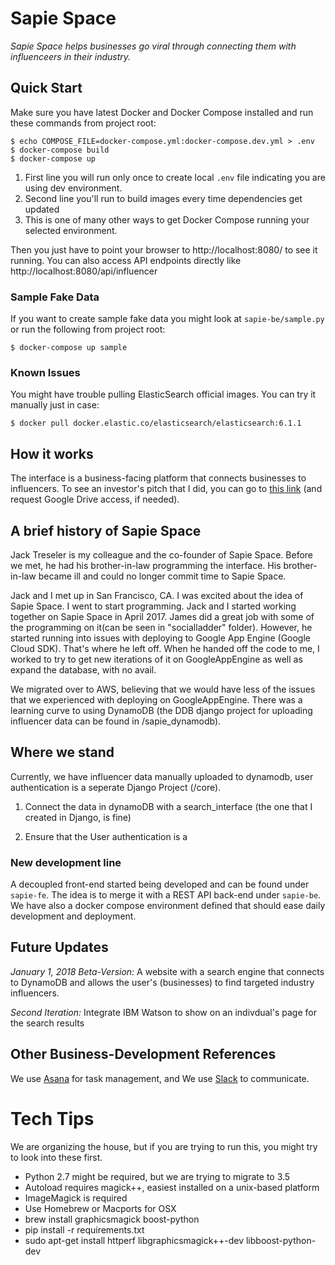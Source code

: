 # Sapie Space

*Sapie Space helps businesses go viral through connecting them with influenceers in their industry.*


## Quick Start

Make sure you have latest Docker and Docker Compose installed and run these commands from project root:

```console
$ echo COMPOSE_FILE=docker-compose.yml:docker-compose.dev.yml > .env
$ docker-compose build
$ docker-compose up
```

1. First line you will run only once to create local `.env` file indicating you are using dev environment.
2. Second line you'll run to build images every time dependencies get updated
3. This is one of many other ways to get Docker Compose running your selected environment.

Then you just have to point your browser to http://localhost:8080/ to
see it running. You can also access API endpoints directly like
http://localhost:8080/api/influencer


### Sample Fake Data

If you want to create sample fake data you might look at `sapie-be/sample.py` or run the following from project root:

```console
$ docker-compose up sample
```


### Known Issues

You might have trouble pulling ElasticSearch official images. You can try it manually just in case:

```console
$ docker pull docker.elastic.co/elasticsearch/elasticsearch:6.1.1
```


## How it works

The interface is a business-facing platform that connects businesses
to influencers. To see an investor's pitch that I did, you can go to
[this
link](https://docs.google.com/presentation/d/1cEplBy7avil1pP7XFVi694qOlSWiG58qNWfQ0KPgLx0/edit?usp=sharing)
(and request Google Drive access, if needed).


## A brief history of Sapie Space

Jack Treseler is my colleague and the co-founder of Sapie
Space. Before we met, he had his brother-in-law programming the
interface. His brother-in-law became ill and could no longer commit
time to Sapie Space.

Jack and I met up in San Francisco, CA. I was excited about the idea
of Sapie Space. I went to start programming. Jack and I started
working together on Sapie Space in April 2017. James did a great job
with some of the programming on it(can be seen in "socialladder"
folder). However, he started running into issues with deploying to
Google App Engine (Google Cloud SDK). That's where he left off. When
he handed off the code to me, I worked to try to get new iterations of
it on GoogleAppEngine as well as expand the database, with no avail.

We migrated over to AWS, believing that we would have less of the
issues that we experienced with deploying on GoogleAppEngine. There
was a learning curve to using DynamoDB (the DDB django project for
uploading influencer data can be found in /sapie_dynamodb).


## Where we stand

Currently, we have influencer data manually uploaded to dynamodb, user
authentication is a seperate Django Project (/core).

1. Connect the data in dynamoDB with a search_interface (the one that
   I created in Django, is fine)

2. Ensure that the User authentication is a


### New development line

A decoupled front-end started being developed and can be found under
`sapie-fe`. The idea is to merge it with a REST API back-end under
`sapie-be`. We have also a docker compose environment defined that
should ease daily development and deployment.


## Future Updates

*January 1, 2018 Beta-Version:* A website with a search engine that
 connects to DynamoDB and allows the user's (businesses) to find
 targeted industry influencers.

*Second Iteration:* Integrate IBM Watson to show on an indivdual's
 page for the search results


## Other Business-Development References

We use
[Asana](https://app.asana.com/0/476028607034259/476028607034259) for
task management, and We use [Slack](www.slack.com) to communicate.


# Tech Tips

We are organizing the house, but if you are trying to run this, you
might try to look into these first.

- Python 2.7 might be required, but we are trying to migrate to 3.5
- Autoload requires magick++, easiest installed on a unix-based platform
- ImageMagick is required
- Use Homebrew or Macports for OSX
- brew install graphicsmagick boost-python
- pip install -r requirements.txt
- sudo apt-get install httperf libgraphicsmagick++-dev libboost-python-dev
